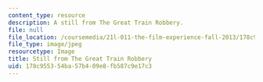 ```yaml
---
content_type: resource
description: A still from The Great Train Robbery.
file: null
file_location: /coursemedia/21l-011-the-film-experience-fall-2013/178c955354ba57b409e8fb587c9e17c3_trainstill.jpg
file_type: image/jpeg
resourcetype: Image
title: Still from The Great Train Robbery
uid: 178c9553-54ba-57b4-09e8-fb587c9e17c3
---
```

